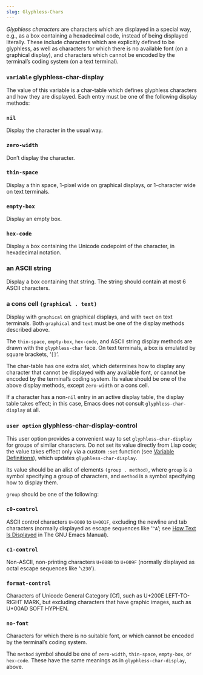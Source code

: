 ```yaml
---
slug: Glyphless-Chars
---
```


*Glyphless characters* are characters which are displayed in a special way, e.g., as a box containing a hexadecimal code, instead of being displayed literally. These include characters which are explicitly defined to be glyphless, as well as characters for which there is no available font (on a graphical display), and characters which cannot be encoded by the terminal’s coding system (on a text terminal).

### <span className="tag variable">`variable`</span> **glyphless-char-display**

The value of this variable is a char-table which defines glyphless characters and how they are displayed. Each entry must be one of the following display methods:

### `nil`

Display the character in the usual way.

### `zero-width`

Don’t display the character.

### `thin-space`

Display a thin space, 1-pixel wide on graphical displays, or 1-character wide on text terminals.

### `empty-box`

Display an empty box.

### `hex-code`

Display a box containing the Unicode codepoint of the character, in hexadecimal notation.

### an ASCII string

Display a box containing that string. The string should contain at most 6 ASCII characters.

### a cons cell `(graphical . text)`

Display with `graphical` on graphical displays, and with `text` on text terminals. Both `graphical` and `text` must be one of the display methods described above.

The `thin-space`, `empty-box`, `hex-code`, and ASCII string display methods are drawn with the `glyphless-char` face. On text terminals, a box is emulated by square brackets, ‘`[]`’.

The char-table has one extra slot, which determines how to display any character that cannot be displayed with any available font, or cannot be encoded by the terminal’s coding system. Its value should be one of the above display methods, except `zero-width` or a cons cell.

If a character has a non-`nil` entry in an active display table, the display table takes effect; in this case, Emacs does not consult `glyphless-char-display` at all.

### <span className="tag useroption">`user option`</span> **glyphless-char-display-control**

This user option provides a convenient way to set `glyphless-char-display` for groups of similar characters. Do not set its value directly from Lisp code; the value takes effect only via a custom `:set` function (see [Variable Definitions](Variable-Definitions)), which updates `glyphless-char-display`.

Its value should be an alist of elements `(group . method)`, where `group` is a symbol specifying a group of characters, and `method` is a symbol specifying how to display them.

`group` should be one of the following:

### `c0-control`

ASCII control characters `U+0000` to `U+001F`, excluding the newline and tab characters (normally displayed as escape sequences like ‘`^A`’; see [How Text Is Displayed](https://www.gnu.org/software/emacs/manual/html_mono/emacs.html#Text-Display) in The GNU Emacs Manual).

### `c1-control`

Non-ASCII, non-printing characters `U+0080` to `U+009F` (normally displayed as octal escape sequences like ‘`\230`’).

### `format-control`

Characters of Unicode General Category \[Cf], such as U+200E LEFT-TO-RIGHT MARK, but excluding characters that have graphic images, such as U+00AD SOFT HYPHEN.

### `no-font`

Characters for which there is no suitable font, or which cannot be encoded by the terminal’s coding system.

The `method` symbol should be one of `zero-width`, `thin-space`, `empty-box`, or `hex-code`. These have the same meanings as in `glyphless-char-display`, above.
